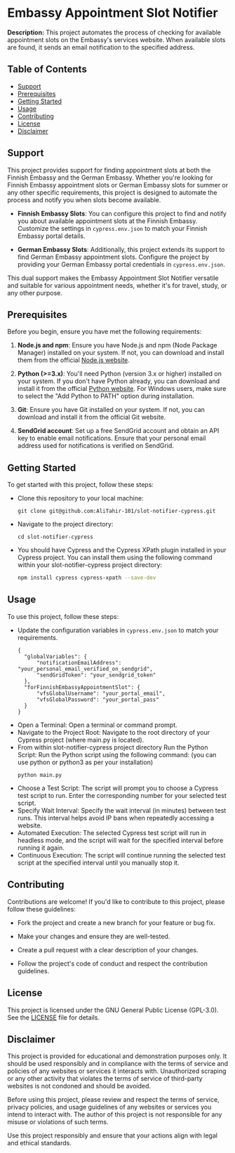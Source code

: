 # Embassy Appointment Slot Notifier

**Description:** This project automates the process of checking for available appointment slots on the Embassy's services website. When available slots are found, it sends an email notification to the specified address.

## Table of Contents

- [Support](#support)
- [Prerequisites](#prerequisites)
- [Getting Started](#getting-started)
- [Usage](#usage)
- [Contributing](#contributing)
- [License](#license)
- [Disclaimer](#Disclaimer)

## Support

This project provides support for finding appointment slots at both the Finnish Embassy and the German Embassy. Whether you're looking for Finnish Embassy appointment slots or German Embassy slots for summer or any other specific requirements, this project is designed to automate the process and notify you when slots become available.

- **Finnish Embassy Slots**: You can configure this project to find and notify you about available appointment slots at the Finnish Embassy. Customize the settings in `cypress.env.json` to match your Finnish Embassy portal details.

- **German Embassy Slots**: Additionally, this project extends its support to find German Embassy appointment slots. Configure the project by providing your German Embassy portal credentials in `cypress.env.json`.

This dual support makes the Embassy Appointment Slot Notifier versatile and suitable for various appointment needs, whether it's for travel, study, or any other purpose.

## Prerequisites

Before you begin, ensure you have met the following requirements:

1. **Node.js and npm**: Ensure you have Node.js and npm (Node Package Manager) installed on your system. If not, you can download and install them from the official [Node.js website](https://nodejs.org/).

2. **Python (>=3.x)**: You'll need Python (version 3.x or higher) installed on your system. If you don't have Python already, you can download and install it from the official [Python website](https://www.python.org/downloads/). For Windows users, make sure to select the "Add Python to PATH" option during installation.

3. **Git**: Ensure you have Git installed on your system. If not, you can download and install it from the official Git website.

4. **SendGrid account**: Set up a free SendGrid account and obtain an API key to enable email notifications. Ensure that your personal email address used for notifications is verified on SendGrid.

## Getting Started

To get started with this project, follow these steps:

- Clone this repository to your local machine:
  ```shell
  git clone git@github.com:AliTahir-101/slot-notifier-cypress.git
  ```
- Navigate to the project directory:
  ```shell
  cd slot-notifier-cypress
  ```
- You should have Cypress and the Cypress XPath plugin installed in your Cypress project. You can install them using the following command within your slot-notifier-cypress project directory:
  ```bash
  npm install cypress cypress-xpath --save-dev
  ```

## Usage

To use this project, follow these steps:

- Update the configuration variables in `cypress.env.json` to match your requirements.
  ```shell
  {
    "globalVariables": {
        "notificationEmailAddress": "your_personal_email_verified_on_sendgrid",
        "sendGridToken": "your_sendgrid_token"
    },
    "forFinnishEmbassyAppointmentSlot": {
        "vfsGlobalUsername": "your_portal_email",
        "vfsGlobalPassword": "your_portal_pass"
    }
  }
  ```
- Open a Terminal: Open a terminal or command prompt.
- Navigate to the Project Root: Navigate to the root directory of your Cypress project (where main.py is located).
- From within slot-notifier-cypress project directory Run the Python Script: Run the Python script using the following command: (you can use python or python3 as per your installation)
  ```shell
  python main.py
  ```
- Choose a Test Script: The script will prompt you to choose a Cypress test script to run. Enter the corresponding number for your selected test script.
- Specify Wait Interval: Specify the wait interval (in minutes) between test runs. This interval helps avoid IP bans when repeatedly accessing a website.
- Automated Execution: The selected Cypress test script will run in headless mode, and the script will wait for the specified interval before running it again.
- Continuous Execution: The script will continue running the selected test script at the specified interval until you manually stop it.

## Contributing

Contributions are welcome! If you'd like to contribute to this project, please follow these guidelines:

- Fork the project and create a new branch for your feature or bug fix.

- Make your changes and ensure they are well-tested.

- Create a pull request with a clear description of your changes.

- Follow the project's code of conduct and respect the contribution guidelines.

## License

This project is licensed under the GNU General Public License (GPL-3.0). See the [LICENSE](https://github.com/AliTahir-101/slot-notifier-cypress/blob/main/LICENSE) file for details.

## Disclaimer

This project is provided for educational and demonstration purposes only. It should be used responsibly and in compliance with the terms of service and policies of any websites or services it interacts with. Unauthorized scraping or any other activity that violates the terms of service of third-party websites is not condoned and should be avoided.

Before using this project, please review and respect the terms of service, privacy policies, and usage guidelines of any websites or services you intend to interact with. The author of this project is not responsible for any misuse or violations of such terms.

Use this project responsibly and ensure that your actions align with legal and ethical standards.
